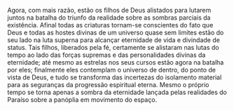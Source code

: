 ﻿Agora, com mais razão, estão os filhos de Deus alistados para lutarem juntos na batalha do triunfo da realidade sobre as sombras parciais da existência. Afinal todas as criaturas tornam-se conscientes do fato que Deus e todas as hostes divinas de um universo quase sem limites estão do seu lado na luta superna para alcançar eternidade de vida e divindade de status. Tais filhos, liberados pela fé, certamente se alistaram nas lutas do tempo ao lado das forças supremas e das personalidades divinas da eternidade; até mesmo as estrelas nos seus cursos estão agora na batalha por eles; finalmente eles contemplam o universo de dentro, do ponto de vista de Deus, e tudo se transforma das incertezas do isolamento material para as seguranças da progressão espiritual eterna. Mesmo o próprio tempo se torna apenas a sombra da eternidade lançada pelas realidades do Paraíso sobre a panóplia em movimento do espaço.